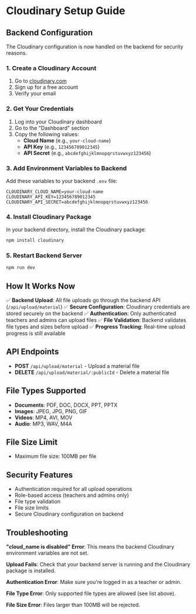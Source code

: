# Cloudinary Setup Guide

## Backend Configuration

The Cloudinary configuration is now handled on the backend for security reasons.

### 1. Create a Cloudinary Account
1. Go to [cloudinary.com](https://cloudinary.com)
2. Sign up for a free account
3. Verify your email

### 2. Get Your Credentials
1. Log into your Cloudinary dashboard
2. Go to the "Dashboard" section
3. Copy the following values:
   - **Cloud Name** (e.g., `your-cloud-name`)
   - **API Key** (e.g., `123456789012345`)
   - **API Secret** (e.g., `abcdefghijklmnopqrstuvwxyz123456`)

### 3. Add Environment Variables to Backend
Add these variables to your backend `.env` file:

```env
CLOUDINARY_CLOUD_NAME=your-cloud-name
CLOUDINARY_API_KEY=123456789012345
CLOUDINARY_API_SECRET=abcdefghijklmnopqrstuvwxyz123456
```

### 4. Install Cloudinary Package
In your backend directory, install the Cloudinary package:

```bash
npm install cloudinary
```

### 5. Restart Backend Server
```bash
npm run dev
```

## How It Works Now

✅ **Backend Upload**: All file uploads go through the backend API (`/api/upload/material`)
✅ **Secure Configuration**: Cloudinary credentials are stored securely on the backend
✅ **Authentication**: Only authenticated teachers and admins can upload files
✅ **File Validation**: Backend validates file types and sizes before upload
✅ **Progress Tracking**: Real-time upload progress is still available

## API Endpoints

- **POST** `/api/upload/material` - Upload a material file
- **DELETE** `/api/upload/material/:publicId` - Delete a material file

## File Types Supported

- **Documents**: PDF, DOC, DOCX, PPT, PPTX
- **Images**: JPEG, JPG, PNG, GIF
- **Videos**: MP4, AVI, MOV
- **Audio**: MP3, WAV, M4A

## File Size Limit

- Maximum file size: 100MB per file

## Security Features

- Authentication required for all upload operations
- Role-based access (teachers and admins only)
- File type validation
- File size limits
- Secure Cloudinary configuration on backend

## Troubleshooting

**"cloud_name is disabled" Error**: This means the backend Cloudinary environment variables are not set.

**Upload Fails**: Check that your backend server is running and the Cloudinary package is installed.

**Authentication Error**: Make sure you're logged in as a teacher or admin.

**File Type Error**: Only supported file types are allowed (see list above).

**File Size Error**: Files larger than 100MB will be rejected.
